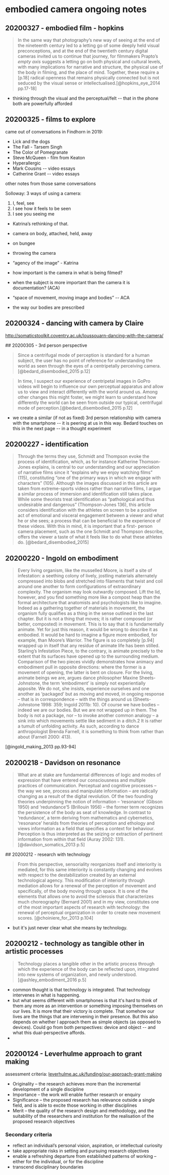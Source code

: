 # embodied camera ongoing notes

## 20200327 - embodied film - hopkins

>In the same way that photography’s new way of seeing at the end of the nineteenth century led to a letting go of some deeply held visual preconceptions, and at the end of the twentieth century digital cameras invited us to continue that journey, for filmmakers Prapto’s _empty axis_ suggests a letting go on both physical and cultural levels, with many implications for narrative and structure, the physical use of the body in filming, and the place of mind. Together, these require a [p.18] radical openness that remains physically connected but is not seduced by the visual sense or intellectualised.[@hopkins_eye_2014 pp.17-18]

- thinking through the visual and the perceptual/felt -- that in the phone both are powerfully afforded

## 20200325 - films to explore

came out of conversations in Findhorn in 2019:

- Lick and the dogs
- The Fall - Tarsem Singh
- The Color of Pomegranate
- Steve McQueen - film from Keaton
- Hyperallergic
- Mark Cousins -- video essays
- Catherine Grant -- video essays

other notes from those same conversations

Solloway: 3 ways of using a camera:
1. I, feel, see
2. I see how it feels to be seen
3. I see you seeing me
- Katrina’s rethinking of that.

- camera on body, attached, held, away
- on bungee
- throwing the camera 
- “agency of the image” - Katrina
- how important is the camera in what is being filmed?
- when the subject is more important than the camera it is documentation? (ACA)
- “space of movement, moving image and bodies” -- ACA
- the way our bodies are prescribed

## 20200324 - dancing with camera by Claire

<http://somaticstoolkit.coventry.ac.uk/loussouarn-dancing-with-the-camera/>

## 20200305 - 3rd person perspective

>Since a centrifugal mode of perception is standard for a human subject, the user has no point of reference for understanding the world as seen through the eyes of a centripetally perceiving camera.[@bedard_disembodied_2015 p.12]

>In time, I suspect our experience of centripetal images in GoPro videos will begin to influence our own perceptual apparatus and allow us to view and interact differently with the world around us. Among other changes this might foster, we might learn to understand how differently the world can be seen from outside our typical, centrifugal mode of perception.[@bedard_disembodied_2015 p.12]

- we create a similar (if not as fixed) 3rd person relationship with camera with the smartphone -- it is peering at us in this way. Bedard touches on this in the next page -- in a thought experiment

## 20200227 - identification

>Through the terms they use, Schmidt and Thompson evoke the process of identification, which, as for instance Katherine Thomson- Jones explains, is central to our understanding and our appreciation of narrative films since it “explains why we enjoy watching films” (115), constituting “one of the primary ways in which we engage with characters” (105). Although the images discussed in this article are taken from extreme-sports videos rather than narrative films, I argue a similar process of immersion and identification still takes place. While some theorists treat identification as “pathological and thus undesirable and dangerous” (Thompson-Jones 136), this article considers identification with the athletes on screen to be a positive act of emotional and visceral engagement between a viewer and what he or she sees; a process that can be beneficial to the experience of these videos. With this in mind, it is important that a first- person camera placement, such as the one Schmidt and Thompson describe, offers the viewer a taste of what it feels like to do what these athletes do. [@bedard_disembodied_2015]

## 20200220 - Ingold on embodiment

>Every living organism, like the musselled Moore, is itself a site of infestation: a seething colony of lively, jostling materials alternately compressed into blobs and stretched into filaments that twist and coil around one another to form configurations of extraordinary complexity. The organism may look outwardly composed. Lift the lid, however, and you find something more like a compost heap than the formal architecture that anatomists and psychologists like to imagine. Indeed as a gathering together of materials in movement, the organism fully qualifies as a thing in the sense outlined in the last chapter. But it is not a thing that moves; it is rather composed (or better, composted) in movement. This is to say that it is fundamentally animate. Yet for just this reason, it would be wrong to describe it as embodied. It would be hard to imagine a figure more embodied, for example, than Moore’s Warrior. The figure is so completely [p.94] wrapped up in itself that any residue of animate life has been stilled. Starling’s Infestation Piece, to the contrary, is animate precisely to the extent that its surfaces have opened up to the surrounding medium. Comparison of the two pieces vividly demonstrates how animacy and embodiment pull in opposite directions: where the former is a movement of opening, the latter is bent on closure. For the living, animate beings we are, argues dance philosopher Maxine Sheets-Johnstone, the term ‘embodiment’ is simply not experientially apposite. We do not, she insists, experience ourselves and one another as ‘packaged’ but as moving and moved, in ongoing response – that is in correspondence – with the things around us (Sheets-Johnstone 1998: 359; Ingold 2011b: 10). Of course we have bodies – indeed we are our bodies. But we are not wrapped up in them. The body is not a package, nor – to invoke another common analogy – a sink into which movements settle like sediment in a ditch.2 It is rather a tumult of unfolding activity. As such, according to dance anthropologist Brenda Farnell, it is something to think from rather than about (Farnell 2000: 413).

[@ingold_making_2013 pp.93-94]


## 20200218 - Davidson on resonance

>What are at stake are fundamental differences of logic and modes of expression that have entered our consciousness and multiple practices of communication. Perceptual and cognitive processes – the way we see, process and manipulate information – are radically changing as a result of the digital revolution. Of the two founding theories underpinning the notion of information – ‘resonance’ (Gibson 1950) and ‘redundance’5 (Brillouin 1956) – the former term recognizes the persistence of the body as seat of knowledge. In contrast to ‘redundance’, a term deriving from mathematics and cybernetics, ‘resonance’ heralds from theories of perception and ethology and views information as a field that specifies a context for behaviour. Perception is thus interpreted as the seizing or extraction of pertinent information from within that field (Auray 2002: 131). [@davidson_somatics_2013 p.5]

## 20200212 - research with technology

>From this perspective, sensoriality reorganizes itself and interiority is mediated, for this same interiority is constantly changing and evolves with respect to the destabilization created by an external technological agency. This modification of interiority through mediation allows for a renewal of the perception of movement and specifically, of the body moving through space. It is one of the elements that allows one to avoid the sclerosis that characterizes much choreography (Bernard 2001) and in my view, constitutes one of the most important aspects of research with technology: the renewal of perceptual organization in order to create new movement scores. [@choiniere_for_2013 p.104]

- but it's just never clear what she means by technology. 

## 20200212 - technology as tangible other in artistic processes

>Technology places a tangible other in the artistic process through which the experience of the body can be reflected upon, integrated into new systems of organization, and newly understood. [@ashley_embodiment_2016 p.5]

- common thought is that technology is integrated. That technology intervenes in what is happening.
- but what seems different with smartphones is that it's hard to think of them any more as an intervention or something imposing themselves on our lives. It is more that their victory is complete. That somehow our lives are the things that are intervening in their presence. But this also depends on whether I approach them as simple objects (as opposed to devices). Could go from both perspectives: device and object -- and what this dual-perspective affords.
- 

## 20200124 - Leverhulme approach to grant making

assessment criteria: [leverhulme.ac.uk/funding/our-approach-grant-making](https://www.leverhulme.ac.uk/funding/our-approach-grant-making)

- Originality – the research achieves more than the incremental development of a single discipline
- Importance – the work will enable further research or enquiry
- Significance – the proposed research has relevance outside a single field, and is able to excite those working in other disciplines
- Merit – the quality of the research design and methodology, and the suitability of the researchers and institution for the realisation of the proposed research objectives

### Secondary criteria

- reflect an individual’s personal vision, aspiration, or intellectual curiosity
- take appropriate risks in setting and pursuing research objectives
- enable a refreshing departure from established patterns of working – either for the individual, or for the discipline
- transcend disciplinary boundaries

